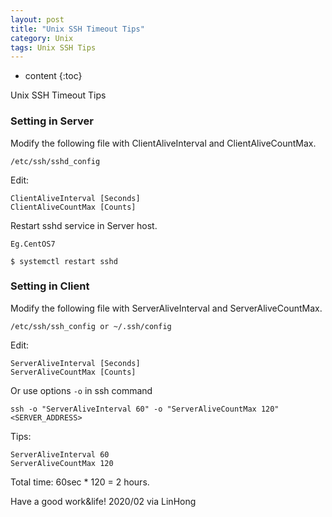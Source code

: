 ```yaml
---
layout: post
title: "Unix SSH Timeout Tips"
category: Unix
tags: Unix SSH Tips 
---
```


* content
{:toc}

Unix SSH Timeout Tips



### Setting in Server

Modify the following file with ClientAliveInterval and ClientAliveCountMax.

	/etc/ssh/sshd_config

Edit:

	ClientAliveInterval [Seconds]
	ClientAliveCountMax [Counts]

Restart sshd service in Server host.

	Eg.CentOS7

	$ systemctl restart sshd

### Setting in Client

Modify the following file with ServerAliveInterval and ServerAliveCountMax.

	/etc/ssh/ssh_config or ~/.ssh/config

Edit:
	
	ServerAliveInterval [Seconds]
	ServerAliveCountMax [Counts]

Or use options `-o` in ssh command 

	ssh -o "ServerAliveInterval 60" -o "ServerAliveCountMax 120" <SERVER_ADDRESS>

Tips:

	ServerAliveInterval 60
	ServerAliveCountMax 120

Total time: 60sec * 120 = 2 hours.





Have a good work&life! 2020/02 via LinHong


